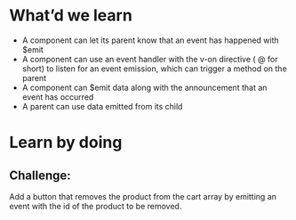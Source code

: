 # What’d we learn
- A component can let its parent know that an event has happened with $emit
- A component can use an event handler with the v-on directive ( @ for short) to listen for an event emission, which can trigger a method on the parent
- A component can $emit data along with the announcement that an event has occurred
- A parent can use data emitted from its child

# Learn by doing
## Challenge:
Add a button that removes the product from the cart array by emitting an event with the id of the product to be removed.